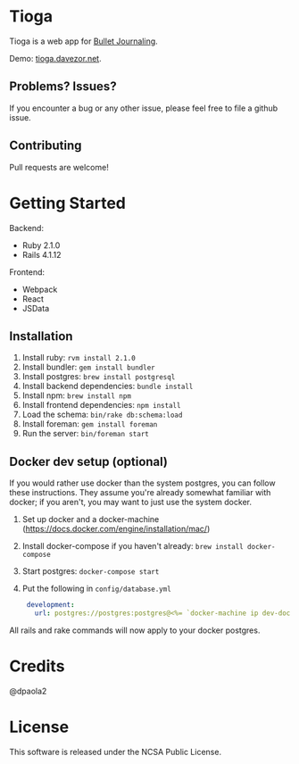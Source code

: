 # Tioga

Tioga is a web app for [Bullet Journaling](http://bulletjournal.com).

Demo: [tioga.davezor.net](http://tioga.davezor.net).

## Problems? Issues?

If you encounter a bug or any other issue, please feel free to file a github issue.


## Contributing

Pull requests are welcome!

# Getting Started

Backend:

- Ruby 2.1.0
- Rails 4.1.12

Frontend:

- Webpack
- React
- JSData

## Installation

1. Install ruby: `rvm install 2.1.0`
2. Install bundler: `gem install bundler`
3. Install postgres: `brew install postgresql`
4. Install backend dependencies: `bundle install`
5. Install npm: `brew install npm`
6. Install frontend dependencies: `npm install`
7. Load the schema: `bin/rake db:schema:load`
8. Install foreman: `gem install foreman`
9. Run the server: `bin/foreman start`


## Docker dev setup (optional)

If you would rather use docker than the system postgres, you can follow these
instructions. They assume you're already somewhat familiar with docker; if you
aren't, you may want to just use the system docker.

1. Set up docker and a docker-machine (https://docs.docker.com/engine/installation/mac/)
1. Install docker-compose if you haven't already: `brew install docker-compose`
1. Start postgres: `docker-compose start`
1. Put the following in `config/database.yml`

   ```yml
    development:
      url: postgres://postgres:postgres@<%= `docker-machine ip dev-docker`.strip %>:<%= `docker-compose port postgres 5432`.partition(':')[2].chomp %>/postgres?pool=5
    ```

All rails and rake commands will now apply to your docker postgres.

# Credits

@dpaola2

# License

This software is released under the NCSA Public License.


